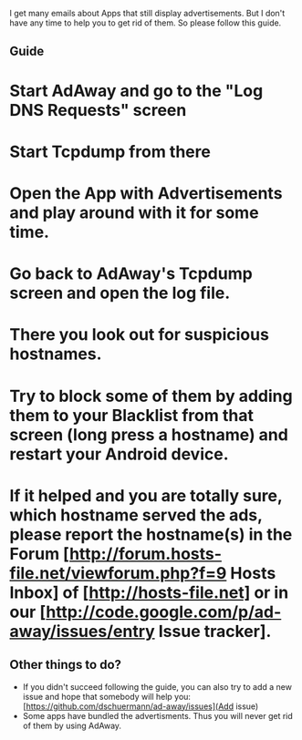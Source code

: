I get many emails about Apps that still display advertisements. But I don't have any time to help you to get rid of them. So please follow this guide.

## Guide

  # Start AdAway and go to the "Log DNS Requests" screen
  # Start Tcpdump from there
  # Open the App with Advertisements and play around with it for some time.
  # Go back to AdAway's Tcpdump screen and open the log file.
  # There you look out for suspicious hostnames.
  # Try to block some of them by adding them to your Blacklist from that screen (long press a hostname) and restart your Android device.
  # If it helped and you are totally sure, which hostname served the ads, please report the hostname(s) in the Forum [http://forum.hosts-file.net/viewforum.php?f=9 Hosts Inbox] of [http://hosts-file.net] or in our [http://code.google.com/p/ad-away/issues/entry Issue tracker].

## Other things to do?
  * If you didn't succeed following the guide, you can also try to add a new issue and hope that somebody will help you: [https://github.com/dschuermann/ad-away/issues](Add issue)
  * Some apps have bundled the advertisments. Thus you will never get rid of them by using AdAway.
